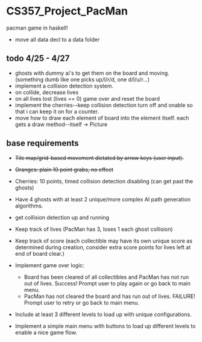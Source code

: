 # CS357_Project_PacMan
pacman game in haskell!

+ move all data decl to a data folder

## todo 4/25 - 4/27
+ ghosts with dummy ai's to get them on the board and moving.
  (something dumb like one picks up/l/r/d, one d/l/u/r...)
+ implement a collision detection system.
+ on collide, decrease lives
+ on all lives lost (lives == 0) game over and reset the board
+ implement the cherries--keep collision detection turn off and onable so that i can keep it on for a counter.
+ move how to draw each element of board into the element itself. each gets a draw method--itself -> Picture


## base requirements

+ ~~Tile map/grid-based movement dictated by arrow keys (user input).~~
+ ~~Oranges: plain 10 point grabs, no effect~~
+ Cherries: 10 points, timed collision detection disabling (can get past the
ghosts)
+ Have 4 ghosts with at least 2 unique/more complex AI path generation
algorithms.
+ get collision detection up and running

+ Keep track of lives (PacMan has 3, loses 1 each ghost collision)
+ Keep track of score (each collectible may have its own unique score as
determined during creation, consider extra score points for lives left at end of
board clear.)
+ Implement game over logic:
  + Board has been cleared of all collectibles and PacMan has not run out of
  lives. Success! Prompt user to play again or go back to main menu.
  + PacMan has not cleared the board and has run out of lives. FAILURE!
Prompt user to retry or go back to main menu.
+ Include at least 3 different levels to load up with unique configurations.
+ Implement a simple main menu with buttons to load up different levels to enable a
nice game flow.
